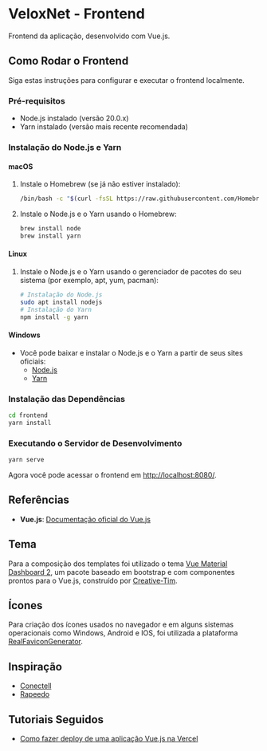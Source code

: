 # VeloxNet - Frontend

Frontend da aplicação, desenvolvido com Vue.js.

## Como Rodar o Frontend

Siga estas instruções para configurar e executar o frontend localmente.

### Pré-requisitos

- Node.js instalado (versão 20.0.x)
- Yarn instalado (versão mais recente recomendada)

### Instalação do Node.js e Yarn

#### macOS

1. Instale o Homebrew (se já não estiver instalado):
   ```bash
   /bin/bash -c "$(curl -fsSL https://raw.githubusercontent.com/Homebrew/install/HEAD/install.sh)"
   ```

2. Instale o Node.js e o Yarn usando o Homebrew:
   ```bash
   brew install node
   brew install yarn
   ```

#### Linux

1. Instale o Node.js e o Yarn usando o gerenciador de pacotes do seu sistema (por exemplo, apt, yum, pacman):
   ```bash
   # Instalação do Node.js
   sudo apt install nodejs
   # Instalação do Yarn
   npm install -g yarn
   ```

#### Windows

- Você pode baixar e instalar o Node.js e o Yarn a partir de seus sites oficiais:
  - [Node.js](https://nodejs.org/)
  - [Yarn](https://yarnpkg.com/)

### Instalação das Dependências

```bash
cd frontend
yarn install
```

### Executando o Servidor de Desenvolvimento

```bash
yarn serve
```

Agora você pode acessar o frontend em [http://localhost:8080/](http://localhost:8080/).

## Referências

- **Vue.js**: [Documentação oficial do Vue.js](https://vuejs.org/)

## Tema

Para a composição dos templates foi utilizado o tema [Vue Material Dashboard 2](https://www.creative-tim.com/product/vue-material-dashboard), um pacote baseado em bootstrap e com componentes prontos para o Vue.js, construído por [Creative-Tim](https://www.creative-tim.com/).

## Ícones

Para criação dos ícones usados no navegador e em alguns sistemas operacionais como Windows, Android e IOS, foi utilizada a plataforma [RealFaviconGenerator](https://realfavicongenerator.net/).

## Inspiração

- [Conectell](https://conectell.com.br/)
- [Rapeedo](https://rapeedo.com.br/)

## Tutoriais Seguidos

- [Como fazer deploy de uma aplicação Vue.js na Vercel](https://www.youtube.com/watch?v=LjqGkfyDg-Y)
